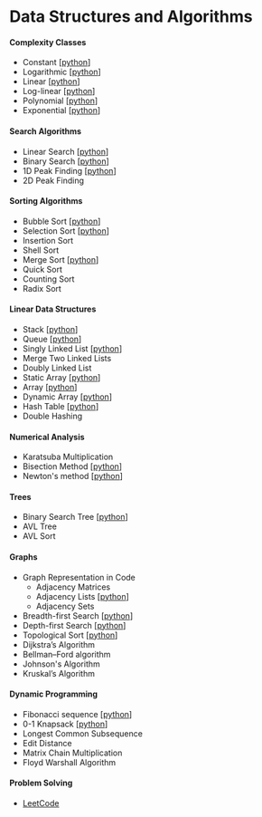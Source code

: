 # Data Structures and Algorithms

#### Complexity Classes

- Constant  [[python](https://github.com/shazzad-hasan/Algorithms/blob/main/complexity_classes/constant.py)]
- Logarithmic  [[python](https://github.com/shazzad-hasan/Algorithms/blob/main/complexity_classes/logarithmic.py)]
- Linear  [[python](https://github.com/shazzad-hasan/Algorithms/blob/main/complexity_classes/linear.py)]
- Log-linear  [[python](https://github.com/shazzad-hasan/Algorithms/blob/main/sorting/Merge_Sort.py)]
- Polynomial  [[python](https://github.com/shazzad-hasan/Algorithms/blob/main/complexity_classes/quadratic.py)]
- Exponential  [[python](https://github.com/shazzad-hasan/Algorithms/blob/main/complexity_classes/exponential.py)]

#### Search Algorithms

- Linear Search  [[python](https://github.com/shazzad-hasan/Algorithms/blob/main/search/Linear_Search.py)]
- Binary Search  [[python](https://github.com/shazzad-hasan/Algorithms/blob/main/search/Binary_Search.py)]
- 1D Peak Finding  [[python](https://github.com/shazzad-hasan/Algorithms/blob/main/search/Peak_Element.py)]
- 2D Peak Finding

#### Sorting Algorithms

- Bubble Sort  [[python](https://github.com/shazzad-hasan/Algorithms/blob/main/sorting/Bubble_Sort.py)]
- Selection Sort  [[python](https://github.com/shazzad-hasan/Algorithms/blob/main/sorting/Selection_Sort.py)]
- Insertion Sort
- Shell Sort
- Merge Sort  [[python](https://github.com/shazzad-hasan/Algorithms/blob/main/sorting/Merge_Sort.py)]
- Quick Sort
- Counting Sort
- Radix Sort

#### Linear Data Structures

- Stack  [[python](https://github.com/shazzad-hasan/Algorithms/blob/main/linear_data_stractures/stack.py)]
- Queue  [[python](https://github.com/shazzad-hasan/Algorithms/blob/main/linear_data_stractures/queue.py)]
- Singly Linked List  [[python](https://github.com/shazzad-hasan/Algorithms/blob/main/linear_data_stractures/singly_linked_list.py)]
- Merge Two Linked Lists
- Doubly Linked List
- Static Array  [[python](https://github.com/shazzad-hasan/Algorithms/blob/main/linear_data_stractures/static_array.py)]
- Array  [[python](https://github.com/shazzad-hasan/Algorithms/blob/main/linear_data_stractures/array.py)]
- Dynamic Array  [[python](https://github.com/shazzad-hasan/Algorithms/blob/main/linear_data_stractures/dynamic_array.py)]
- Hash Table  [[python](https://github.com/shazzad-hasan/Algorithms/blob/main/linear_data_stractures/hash_table.py)]
- Double Hashing

#### Numerical Analysis

- Karatsuba Multiplication  
- Bisection Method  [[python](https://github.com/shazzad-hasan/Algorithms/blob/main/numerics/bisection.py)]
- Newton's method  [[python](https://github.com/shazzad-hasan/Algorithms/blob/main/numerics/newton.py)]

#### Trees

- Binary Search Tree  [[python](https://github.com/shazzad-hasan/Algorithms/blob/main/tree/binary_search_tree.py)]
- AVL Tree
- AVL Sort

#### Graphs

- Graph Representation in Code
  	- Adjacency Matrices
  	- Adjacency Lists  [[python](https://github.com/shazzad-hasan/Algorithms/blob/main/graph/adjacency_list.py)]
  	- Adjacency Sets
- Breadth-first Search  [[python](https://github.com/shazzad-hasan/Algorithms/blob/main/graph/breadth_first_search.py)]
- Depth-first Search  [[python](https://github.com/shazzad-hasan/Algorithms/blob/main/graph/depth_first_search.py)]
- Topological Sort  [[python](https://github.com/shazzad-hasan/Algorithms/blob/main/graph/topological_sort.py)]
- Dijkstra’s Algorithm
- Bellman–Ford algorithm
- Johnson's Algorithm
- Kruskal’s Algorithm

#### Dynamic Programming

- Fibonacci sequence  [[python](https://github.com/shazzad-hasan/Algorithms/blob/main/dynamic_programming/fibonacci.py)]
- 0-1 Knapsack  [[python](https://github.com/shazzad-hasan/Algorithms/blob/main/dynamic_programming/knapsack.py)]
- Longest Common Subsequence
- Edit Distance
- Matrix Chain Multiplication
- Floyd Warshall Algorithm



#### Problem Solving

- [LeetCode](https://github.com/shazzad-hasan/LeetCode)
